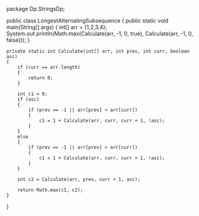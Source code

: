 package Dp.StringsDp;

public class LongestAlternatingSubsequence {
    public static void main(String[] args) {
        int[] arr = {1,2,3,4};
        System.out.println(Math.max(Calculate(arr, -1, 0, true),
                Calculate(arr, -1, 0, false)));
    }

    private static int Calculate(int[] arr, int prev, int curr, boolean asc)
    {
        if (curr == arr.length)
        {
            return 0;
        }

        int c1 = 0;
        if (asc)
        {
            if (prev == -1 || arr[prev] < arr[curr])
            {
                c1 = 1 + Calculate(arr, curr, curr + 1, !asc);
            }
        }
        else
        {
            if (prev == -1 || arr[prev] > arr[curr])
            {
                c1 = 1 + Calculate(arr, curr, curr + 1, !asc);
            }
        }

        int c2 = Calculate(arr, prev, curr + 1, asc);

        return Math.max(c1, c2);
    }
}
